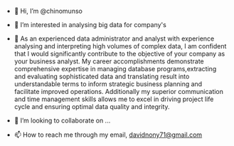- 👋 Hi, I’m @chinomunso
- 👀 I’m interested in analysing big data for company's
- 🌱 
As an experienced data administrator and analyst with experience analysing and interpreting high volumes of complex data, I am confident that I would significantly contribute to the objective of your company as your business analyst. My career accomplishments demonstrate comprehensive expertise in managing database programs,extracting and evaluating sophisticated data and translating result into understandable terms to inform strategic business planning and facilitate improved operations. Additionally my superior communication and time management skills allows me to excel in driving project life cycle and ensuring optimal data quality and integrity.

- 💞️ I’m looking to collaborate on ...
- 📫 How to reach me through my email, davidnony71@gmail.com

<!---
chinomunso/chinomunso is a ✨ special ✨ repository because its `README.md` (this file) appears on your GitHub profile.
You can click the Preview link to take a look at your changes.
--->
